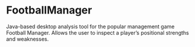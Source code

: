 # FootballManager
Java-based desktop analysis tool for the popular management game Football Manager. Allows the user to inspect a player’s positional strengths and weaknesses.
